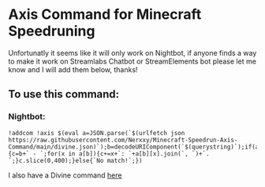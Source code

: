 # Axis Command for Minecraft Speedruning

Unfortunatly it seems like it will only work on Nightbot, if anyone finds a way to make it work on Streamlabs Chatbot or StreamElements bot please let me know and I will add them below, thanks!

## To use this command:

### Nightbot:
``` 
!addcom !axis $(eval a=JSON.parse(`$(urlfetch json https://raw.githubusercontent.com/Nerxxy/Minecraft-Speedrun-Axis-Command/main/divine.json)`);b=decodeURIComponent(`$(querystring)`);if(a[b]){c=b+` - `;for(x in a[b]){c+=x+`: `+a[b][x].join(`, `)+`. `;}c.slice(0,400);}else{`No match!`;})
```
I also have a Divine command [here](https://github.com/Nerxxy/Minecraft-Speedrun-Divine-Command)
